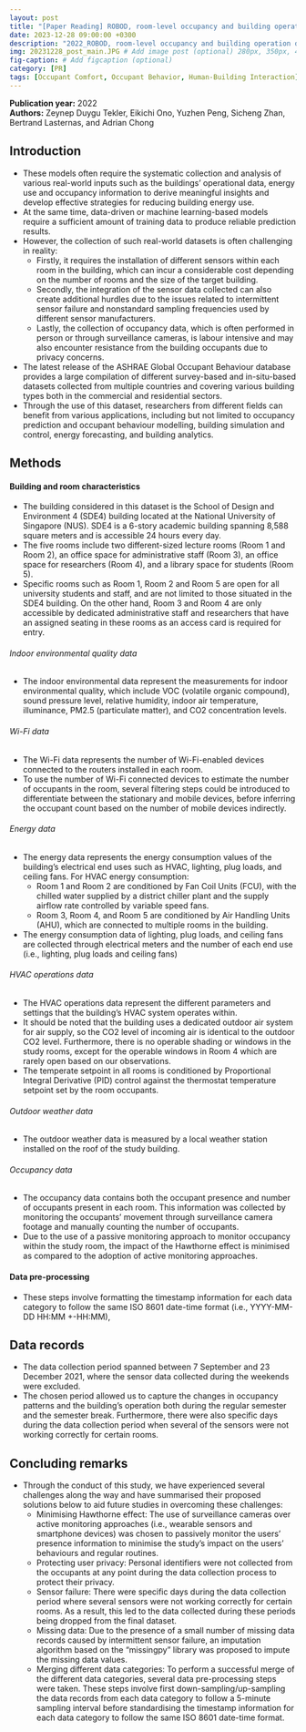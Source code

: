 ```yaml
---
layout: post
title: "[Paper Reading] ROBOD, room-level occupancy and building operation dataset"
date: 2023-12-28 09:00:00 +0300
description: "2022_ROBOD, room-level occupancy and building operation dataset" # Add post description (optional)
img: 20231228_post_main.JPG # Add image post (optional) 280px, 350px, 470px, 700px, 940px
fig-caption: # Add figcaption (optional)
category: [PR]
tags: [Occupant Comfort, Occupant Behavior, Human-Building Interaction]
---
```


**Publication year:** 2022 <br>
**Authors:** Zeynep Duygu Tekler, Eikichi Ono, Yuzhen Peng, Sicheng Zhan, Bertrand Lasternas, and Adrian Chong<br>

## Introduction
- These models often require the systematic collection and analysis of various real-world inputs such as the buildings’ operational data, energy use and occupancy information to derive meaningful insights and develop effective strategies for reducing building energy use.
- At the same time, data-driven or machine learning-based models require a sufficient amount of training data to produce reliable prediction results.
- However, the collection of such real-world datasets is often challenging in reality:
    - Firstly, it requires the installation of different sensors within each room in the building, which can incur a considerable cost depending on the number of rooms and the size of the target building.
    - Secondly, the integration of the sensor data collected can also create additional hurdles due to the issues related to intermittent sensor failure and nonstandard sampling frequencies used by different sensor manufacturers. 
    - Lastly, the collection of occupancy data, which is often performed in person or through surveillance cameras, is labour intensive and may also encounter resistance from the building occupants due to privacy concerns.
- The latest release of the ASHRAE Global Occupant Behaviour database provides a large compilation of different survey-based and in-situ-based datasets collected from multiple countries and covering various building types both in the commercial and residential sectors.
- Through the use of this dataset, researchers from different fields can benefit from various applications, including but not limited to occupancy prediction and occupant behaviour modelling, building simulation and control, energy forecasting, and building analytics.

## Methods

#### Building and room characteristics
- The building considered in this dataset is the School of Design and Environment 4 (SDE4) building located at the National University of Singapore (NUS). SDE4 is a 6-story academic building spanning 8,588 square meters and is accessible 24 hours every day.
- The five rooms include two different-sized lecture rooms (Room 1 and Room 2), an office space for administrative staff (Room 3), an office space for researchers (Room 4), and a library space for students (Room 5).
- Specific rooms such as Room 1, Room 2 and Room 5 are open for all university students and staff, and are not limited to those situated in the SDE4 building. On the other hand, Room 3 and Room 4 are only accessible by dedicated administrative staff and researchers that have an assigned seating in these rooms as an access card is required for entry.

###### Indoor environmental quality data
- The indoor environmental data represent the measurements for indoor environmental quality, which include VOC (volatile organic compound), sound pressure level, relative humidity, indoor air temperature, illuminance, PM2.5 (particulate matter), and CO2 concentration levels.

###### Wi-Fi data
- The Wi-Fi data represents the number of Wi-Fi-enabled devices connected to the routers installed in each room.
- To use the number of Wi-Fi connected devices to estimate the number of occupants in the room, several filtering steps could be introduced to differentiate between the stationary and mobile devices, before inferring the occupant count based on the number of mobile devices indirectly.

###### Energy data
- The energy data represents the energy consumption values of the building’s electrical end uses such as HVAC, lighting, plug loads, and ceiling fans. For HVAC energy consumption:
    - Room 1 and Room 2 are conditioned by Fan Coil Units (FCU), with the chilled water supplied by a district chiller plant and the supply airflow rate controlled by variable speed fans. 
    - Room 3, Room 4, and Room 5 are conditioned by Air Handling Units (AHU), which are connected to multiple rooms in the building. 
- The energy consumption data of lighting, plug loads, and ceiling fans are collected through electrical meters and the number of each end use (i.e., lighting, plug loads and ceiling fans)

###### HVAC operations data
- The HVAC operations data represent the different parameters and settings that the building’s HVAC system operates within.
- It should be noted that the building uses a dedicated outdoor air system for air supply, so the CO2 level of incoming air is identical to the outdoor CO2 level. Furthermore, there is no operable shading or windows in the study rooms, except for the operable windows in Room 4 which are rarely open based on our observations.
- The temperate setpoint in all rooms is conditioned by Proportional Integral Derivative (PID) control against the thermostat temperature setpoint set by the room occupants.

###### Outdoor weather data
- The outdoor weather data is measured by a local weather station installed on the roof of the study building.

###### Occupancy data
- The occupancy data contains both the occupant presence and number of occupants present in each room. This information was collected by monitoring the occupants’ movement through surveillance camera footage and manually counting the number of occupants. 
- Due to the use of a passive monitoring approach to monitor occupancy within the study room, the impact of the Hawthorne effect is minimised as compared to the adoption of active monitoring approaches.

#### Data pre-processing
- These steps involve formatting the timestamp information for each data category to follow the same ISO 8601 date-time format (i.e., YYYY-MM-DD HH:MM +-HH:MM),

## Data records
- The data collection period spanned between 7 September and 23 December 2021, where the sensor data collected during the weekends were excluded.
- The chosen period allowed us to capture the changes in occupancy patterns and the building’s operation both during the regular semester and the semester break. Furthermore, there were also specific days during the data collection period when several of the sensors were not working correctly for certain rooms.

## Concluding remarks
- Through the conduct of this study, we have experienced several challenges along the way and have summarised their proposed solutions below to aid future studies in overcoming these challenges:
    - Minimising Hawthorne effect: The use of surveillance cameras over active monitoring approaches (i.e., wearable sensors and smartphone devices) was chosen to passively monitor the users’ presence information to minimise the study’s impact on the users’ behaviours and regular routines. 
    - Protecting user privacy: Personal identifiers were not collected from the occupants at any point during the data collection process to protect their privacy. 
    - Sensor failure: There were specific days during the data collection period where several sensors were not working correctly for certain rooms. As a result, this led to the data collected during these periods being dropped from the final dataset. 
    - Missing data: Due to the presence of a small number of missing data records caused by intermittent sensor failure, an imputation algorithm based on the “missingpy” library was proposed to impute the missing data values.
    - Merging different data categories: To perform a successful merge of the different data categories, several data pre-processing steps were taken. These steps involve first down-sampling/up-sampling the data records from each data category to follow a 5-minute sampling interval before standardising the timestamp information for each data category to follow the same ISO 8601 date-time format.